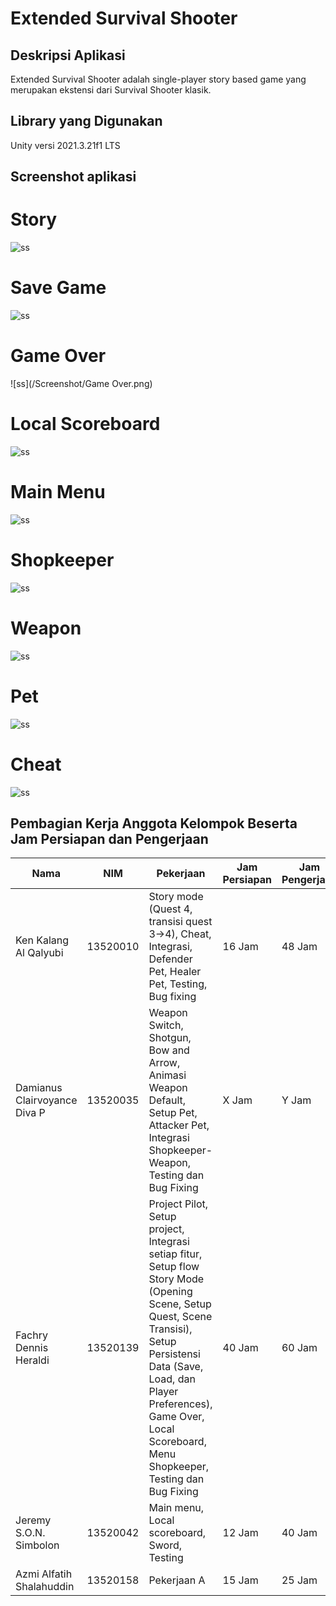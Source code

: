 # Extended Survival Shooter

## Deskripsi Aplikasi

Extended Survival Shooter adalah single-player story based game yang merupakan ekstensi dari Survival Shooter klasik.

## Library yang Digunakan

Unity versi 2021.3.21f1 LTS

## Screenshot aplikasi

# Story

![ss](/Screenshot/Story.png)

# Save Game

![ss](/Screenshot/Save.png)

# Game Over

![ss](/Screenshot/Game Over.png)

# Local Scoreboard

![ss](/Screenshot/ScoreBoard.png)

# Main Menu

![ss](/Screenshot/Menu.png)

# Shopkeeper

![ss](/Screenshot/Shop.png)

# Weapon

![ss](/Screenshot/Weapon.png)

# Pet

![ss](/Screenshot/Pet.png)

# Cheat

![ss](/Screenshot/Cheat.png)

## Pembagian Kerja Anggota Kelompok Beserta Jam Persiapan dan Pengerjaan

| Nama                         | NIM      | Pekerjaan                                                                                                                                                                                                                                                   | Jam Persiapan | Jam Pengerjaan |
| ---------------------------- | -------- |-------------------------------------------------------------------------------------------------------------------------------------------------------------------------------------------------------------------------------------------------------------|---------------|----------------|
| Ken Kalang Al Qalyubi        | 13520010 | Story mode (Quest 4, transisi quest 3->4), Cheat, Integrasi, Defender Pet, Healer Pet, Testing, Bug fixing                                                                                                                                                                                                                                                    | 16 Jam         | 48 Jam          |
| Damianus Clairvoyance Diva P | 13520035 | Weapon Switch, Shotgun, Bow and Arrow, Animasi Weapon Default, Setup Pet, Attacker Pet, Integrasi Shopkeeper-Weapon, Testing dan Bug Fixing                                                                                                                                                                                                                                                  | X Jam         | Y Jam          |
| Fachry Dennis Heraldi        | 13520139 | Project Pilot, Setup project, Integrasi setiap fitur, Setup flow Story Mode (Opening Scene, Setup Quest, Scene Transisi), Setup Persistensi Data (Save, Load, dan Player Preferences), Game Over, Local Scoreboard, Menu Shopkeeper, Testing dan Bug Fixing | 40 Jam        | 60 Jam         |
| Jeremy S.O.N. Simbolon       | 13520042 | Main menu, Local scoreboard, Sword, Testing                                                                                                                                                                                                                 | 12 Jam        | 40 Jam         |
| Azmi Alfatih Shalahuddin     | 13520158 | Pekerjaan A                                                                                                                                                                                                                                                 | 15 Jam        | 25 Jam         |

